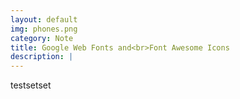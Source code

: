 ```yaml
---
layout: default
img: phones.png
category: Note
title: Google Web Fonts and<br>Font Awesome Icons
description: |
---
```

testsetset